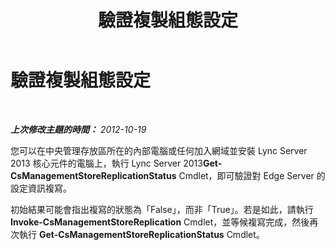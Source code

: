 ﻿---
title: 驗證複製組態設定
TOCTitle: 驗證複製組態設定
ms:assetid: 81a3c21d-b28a-4287-adac-11791e8db56d
ms:mtpsurl: https://technet.microsoft.com/zh-tw/library/JJ205042(v=OCS.15)
ms:contentKeyID: 49291491
ms.date: 08/10/2015
mtps_version: v=OCS.15
ms.translationtype: HT
---

# 驗證複製組態設定

 

_**上次修改主題的時間：** 2012-10-19_

您可以在中央管理存放區所在的內部電腦或任何加入網域並安裝 Lync Server 2013 核心元件的電腦上，執行 Lync Server 2013**Get-CsManagementStoreReplicationStatus** Cmdlet，即可驗證對 Edge Server 的設定資訊複寫。

初始結果可能會指出複寫的狀態為「False」，而非「True」。若是如此，請執行 **Invoke-CsManagementStoreReplication** Cmdlet，並等候複寫完成，然後再次執行 **Get-CsManagementStoreReplicationStatus** Cmdlet。

